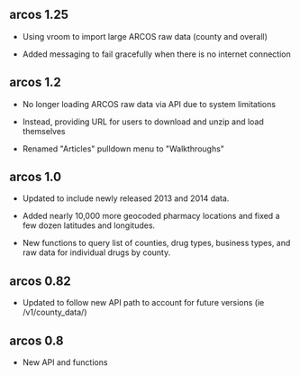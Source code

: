 arcos 1.25
-------------------------------------------------------

* Using vroom to import large ARCOS raw data (county and overall)

* Added messaging to fail gracefully when there is no internet connection

arcos 1.2
-------------------------------------------------------

* No longer loading ARCOS raw data via API due to system limitations

* Instead, providing URL for users to download and unzip and load themselves

* Renamed "Articles" pulldown menu to "Walkthroughs"

arcos 1.0
-------------------------------------------------------

* Updated to include newly released 2013 and 2014 data.

* Added nearly 10,000 more geocoded pharmacy locations and fixed a few dozen latitudes and longitudes.

* New functions to query list of counties, drug types, business types, and raw data for individual drugs by county.

arcos 0.82
-------------------------------------------------------

* Updated to follow new API path to account for future versions (ie /v1/county_data/)

arcos 0.8
-------------------------------------------------------

* New API and functions
